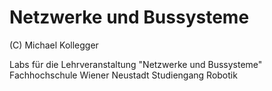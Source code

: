 # Netzwerke und Bussysteme
(C) Michael Kollegger

Labs für die Lehrveranstaltung "Netzwerke und Bussysteme" 
Fachhochschule Wiener Neustadt 
Studiengang Robotik 
